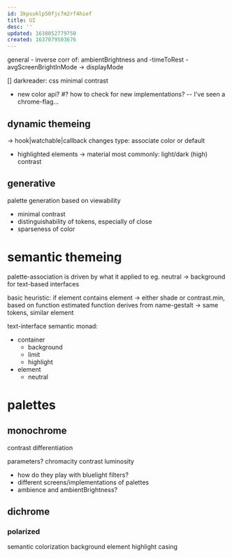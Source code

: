 ```yaml
---
id: 3kpsuklp50fjc7m2rf4hief
title: UI
desc: ''
updated: 1638052779750
created: 1637079503676
---
```

general - inverse corr of: ambientBrightness and -timeToRest - avgScreenBrightInMode -> displayMode

\[] darkreader: css minimal contrast

- new color api?
  \#? how to check for new implementations?
  \-- I've seen a chrome-flag...

## dynamic themeing

\-> hook|watchable|callback changes type: associate color or default

- highlighted elements
  \-> material
  most commonly:
    light/dark
    (high) contrast

## generative

palette generation based on viewability

- minimal contrast
- distinguishability of tokens, especially of close
- sparseness of color

# semantic themeing

palette-association is driven by what it applied to
eg. neutral -> background for text-based interfaces

basic heuristic:
if element contains element -> either shade or contrast.min, based on function
estimated function derives from name-gestalt
\-> same tokens, similar element

text-interface semantic monad:

- container
  - background
  - limit
  - highlight
- element
  - neutral

# palettes

## monochrome

  contrast
  differentiation

  parameters?
  chromacity
  contrast
    luminosity

- how do they play with bluelight filters?
- different screens/implementations of palettes
- ambience and ambientBrightness?

## dichrome

### polarized

  semantic colorization
    background
    element
    highlight
    casing

